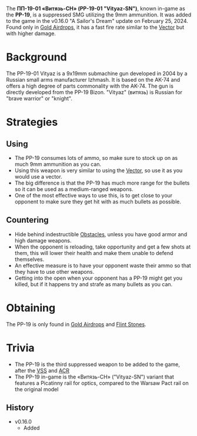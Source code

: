 The **ПП-19-01 «Витязь-СН» (PP-19-01 "Vityaz-SN")**, known in-game as the **PP-19**, is a suppressed SMG utilizing the 9mm ammunition. It was added to the game in the v0.16.0 "A Sailor's Dream" update on February 25, 2024. Found only in [Gold Airdrops](/obstacles/airdrops), it has a fast fire rate similar to the [Vector](/weapons/guns/vector) but with higher damage.

# Background
The PP-19-01 Vityaz is a 9x19mm submachine gun developed in 2004 by a Russian small arms manufacturer Izhmash. It is based on the AK-74 and offers a high degree of parts commonality with the AK-74. The gun is directly developed from the PP-19 Bizon. "Vityaz" (витязь) is Russian for "brave warrior" or "knight".

# Strategies

## Using
- The PP-19 consumes lots of ammo, so make sure to stock up on as much 9mm ammunition as you can.
- Using this weapon is very similar to using the [Vector](/weapons/guns/vector), so use it as you would use a vector.
- The big difference is that the PP-19 has much more range for the bullets so it can be used as a medium-ranged weapons.
- One of the most effective ways to use this, is to get close to your opponent to make sure they get hit with as much bullets as possible.

## Countering
- Hide behind indestructible [Obstacles](/obstacles), unless you have good armor and high damage weapons.
- When the opponent is reloading, take opportunity and get a few shots at them, this will lower their health and make them unable to defend themselves.
- An effective measure is to have your opponent waste their ammo so that they have to use other weapons.
- Getting into the open when your opponent has a PP-19 might get you killed, but if it happens try and strafe as many bullets as you can.

# Obtaining
The PP-19 is only found in [Gold Airdrops](/obstacles/airdrops) and [Flint Stones](/obstacles/flint_stone).

# Trivia
- The PP-19 is the third suppressed weapon to be added to the game, after the [VSS](/weapons/guns/vss) and [ACR](/weapons/guns/acr)
- The PP-19 in-game is the «Витязь-СН» ("Vityaz-SN") variant that features a Picatinny rail for optics, compared to the Warsaw Pact rail on the original model

## History

- v0.16.0
  - Added
